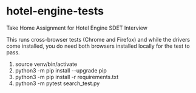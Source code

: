 # hotel-engine-tests
Take Home Assignment for Hotel Engine SDET Interview

This runs cross-browser tests (Chrome and Firefox) and while the drivers come installed, you do need both browsers installed locally for the test to pass.


1. source venv/bin/activate
2. python3 -m pip install --upgrade pip
2. python3 -m pip install -r requirements.txt
3. python3 -m pytest search_test.py
